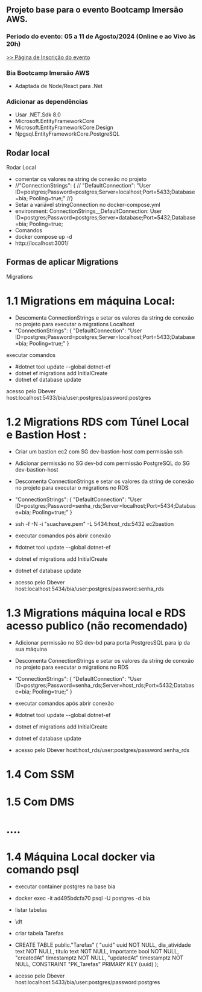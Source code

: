 ﻿## Projeto base para o evento Bootcamp Imersão AWS.

### Período do evento: 05 a 11 de Agosto/2024 (Online e ao Vivo às 20h)

[>> Página de Inscrição do evento](https://org.imersaoaws.com.br/github/readme)

### Bia Bootcamp Imersão AWS 
- Adaptada de Node/React para .Net

### Adicionar as dependências
- Usar .NET.Sdk 8.0
- Microsoft.EntityFrameworkCore
- Microsoft.EntityFrameworkCore.Design
- Npgsql.EntityFrameworkCore.PostgreSQL

## Rodar local
Rodar Local 
- comentar os valores na string de  conexão no projeto
- //"ConnectionStrings": {
 // "DefaultConnection": "User ID=postgres;Password=postgres;Server=localhost;Port=5433;Database=bia; Pooling=true;"
//}
- Setar a variável stringConnection no docker-compose.yml
- environment:
      ConnectionStrings__DefaultConnection: User ID=postgres;Password=postgres;Server=database;Port=5432;Database=bia; Pooling=true;
- Comandos
- docker compose up -d
- http://localhost:3001/

## Formas de aplicar Migrations
Migrations
# 1.1 Migrations em máquina Local:
- Descomenta ConnectionStrings e setar os valores da string de  conexão no projeto para executar o migrations Localhost
- "ConnectionStrings": {
    "DefaultConnection": "User ID=postgres;Password=postgres;Server=localhost;Port=5433;Database=bia; Pooling=true;"
  }

executar comandos  
- #dotnet tool update --global dotnet-ef
- dotnet ef migrations add InitialCreate
- dotnet ef database update

acesso pelo Dbever
host:localhost:5433/bia/user:postgres/password:postgres

# 1.2 Migrations RDS com Túnel Local e Bastion Host :
- Criar um bastion ec2 com  SG dev-bastion-host com permissão ssh
- Adicionar permissão no SG dev-bd com permissão PostgreSQL do SG dev-bastion-host
- Descomenta ConnectionStrings e setar os valores da string de  conexão no projeto para executar o migrations no RDS
- "ConnectionStrings": {
    "DefaultConnection": "User ID=postgres;Password=senha_rds;Server=localhost;Port=5434;Database=bia; Pooling=true;"
  }
- ssh -f -N -i "suachave.pem" -L 5434:host_rds:5432 ec2bastion

- executar comandos  pós abrir conexão
- #dotnet tool update --global dotnet-ef
- dotnet ef migrations add InitialCreate
- dotnet ef database update

- acesso pelo Dbever
 host:localhost:5434/bia/user:postgres/password:senha_rds


# 1.3 Migrations máquina local e RDS acesso publico (não recomendado)
- Adicionar permissão no SG dev-bd  para  porta PostgresSQL para ip da sua máquina
- Descomenta ConnectionStrings e setar os valores da string de  conexão no projeto para executar o migrations no RDS
- "ConnectionStrings": {
    "DefaultConnection": "User ID=postgres;Password=senha_rds;Server=host_rds;Port=5432;Database=bia; Pooling=true;"
  }

- executar comandos  após abrir conexão
- #dotnet tool update --global dotnet-ef
- dotnet ef migrations add InitialCreate
- dotnet ef database update

- acesso pelo Dbever
 host:host_rds/user:postgres/password:senha_rds

# 1.4 Com SSM
# 1.5 Com DMS
# ....

# 1.4 Máquina Local docker via comando psql
- executar container postgres na base bia
- docker exec -it ad495bdcfa70 psql -U postgres -d bia

- listar tabelas
- \dt

- criar tabela Tarefas
- CREATE TABLE public."Tarefas" (
	"uuid" uuid NOT NULL,
	dia_atividade text NOT NULL,
	titulo text NOT NULL,
	importante bool NOT NULL,
	"createdAt" timestamptz NOT NULL,
	"updatedAt" timestamptz NOT NULL,
	CONSTRAINT "PK_Tarefas" PRIMARY KEY (uuid)
);

- acesso pelo Dbever
host:localhost:5433/bia/user:postgres/password:postgres
